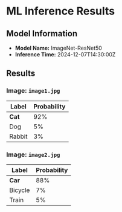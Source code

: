 # ML Inference Results

## Model Information
- **Model Name:** ImageNet-ResNet50  
- **Inference Time:** 2024-12-07T14:30:00Z  

## Results

### Image: `image1.jpg`
| Label      | Probability |
|------------|-------------|
| **Cat**    | 92%         |
| Dog        | 5%          |
| Rabbit     | 3%          |

### Image: `image2.jpg`
| Label       | Probability |
|-------------|-------------|
| **Car**     | 88%         |
| Bicycle     | 7%          |
| Train       | 5%          |
